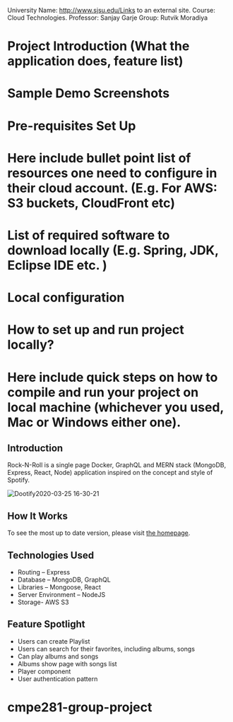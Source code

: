University Name: http://www.sjsu.edu/Links to an external site.
Course: Cloud Technologies.
Professor: Sanjay Garje
Group: 
    Rutvik Moradiya


# Project Introduction (What the application does, feature list)

# Sample Demo Screenshots

# Pre-requisites Set Up

# Here include bullet point list of resources one need to configure in their cloud account. (E.g. For AWS: S3 buckets, CloudFront etc)
# List of required software to download locally (E.g. Spring, JDK, Eclipse IDE etc. )
# Local configuration
# How to set up and run project locally?
# Here include quick steps on how to compile and run your project on local machine (whichever you used, Mac or Windows either one).

## Introduction
Rock-N-Roll is a single page Docker, GraphQL and MERN stack (MongoDB, Express, React, Node) application inspired on the concept and style of Spotify. 

![Dootify2020-03-25 16-30-21](https://user-images.githubusercontent.com/7420659/77706990-cbfacc00-6fbb-11ea-9e41-cffe47aaba8d.gif)

## How It Works
To see the most up to date version, please visit [the homepage](https://dootify.herokuapp.com/#/).

## Technologies Used
* Routing – Express
* Database – MongoDB, GraphQL
* Libraries – Mongoose, React
* Server Environment – NodeJS
* Storage- AWS S3

## Feature Spotlight
* Users can create Playlist
* Users can search for their favorites, including albums, songs
* Can play albums and songs
* Albums show page with songs list
* Player component
* User authentication pattern

# cmpe281-group-project
